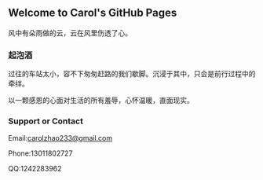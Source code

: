 ## Welcome to Carol's GitHub Pages

风中有朵雨做的云，云在风里伤透了心。
 
 

### 起泡酒

过往的车站太小，容不下匆匆赶路的我们歇脚。沉浸于其中，只会是前行过程中的牵绊。

以一颗感恩的心面对生活的所有羞辱，心怀温暖，直面现实。

 

### Support or Contact

Email:carolzhao233@gmail.com

Phone:13011802727

QQ:1242283962
